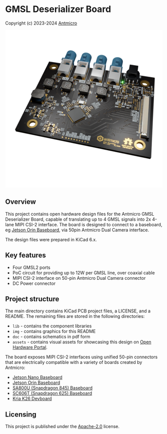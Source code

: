 # GMSL Deserializer Board

Copyright (c) 2023-2024 [Antmicro](https://www.antmicro.com)

![](img/photoT.png)


## Overview

This project contains open hardware design files for the Antmicro GMSL Deserializer Board, capable of translating up to 4 GMSL signals into 2x 4-lane MIPI CSI-2 interface. The board is designed to connect to a baseboard, eg [Jetson Orin Baseboard](https://github.com/antmicro/jetson-orin-baseboard), via 50pin Antmicro Dual Camera interface.

The design files were prepared in KiCad 6.x.


## Key features

* Four GMSL2 ports
* PoC circuit for providing up to 12W per GMSL line, over coaxial cable
* MIPI CSI-2 interface on 50-pin Antmicro Dual Camera connector
* DC Power connector


## Project structure

The main directory contains KiCad PCB project files, a LICENSE, and a README.
The remaining files are stored in the following directories:

* `lib` - contains the component libraries
* `img` - contains graphics for this README
* `doc` - contains schematics in pdf form
* `assets` - contains visual assets for showcasing this design on [Open Hardware Portal](https://openhardware.antmicro.com).

The board exposes MIPI CSI-2 interfaces using unified 50-pin connectors that are electrically compatible with a variety of boards created by Antmicro:

* [Jetson Nano Baseboard](https://github.com/antmicro/jetson-nano-baseboard)
* [Jetson Orin Baseboard](https://github.com/antmicro/jetson-orin-baseboard)
* [SA800U (Snapdragon 845) Baseboard](https://github.com/antmicro/snapdragon-845-baseboard)
* [SC606T (Snapdragon 625) Baseboard](https://github.com/antmicro/snapdragon-625-baseboard)
* [Kria K26 Devboard](https://github.com/antmicro/kria-k26-devboard)


## Licensing

This project is published under the [Apache-2.0](LICENSE) license.
